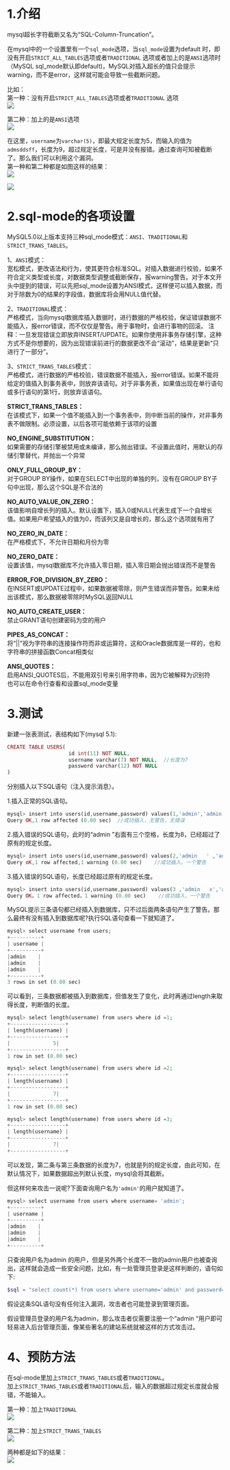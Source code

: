 1.介绍
====

mysql超长字符截断又名为“SQL-Column-Truncation”。

在mysql中的一个设置里有一个`sql_mode`选项，当`sql_mode`设置为default 时，即没有开启`STRICT_ALL_TABLES`选项或者`TRADITIONAL` 选项或者加上的是`ANSI`选项时（MySQL sql\_mode默认即default)，MySQL对插入超长的值只会提示 warning，而不是error，这样就可能会导致一些截断问题。

比如：  
第一种：没有开启`STRICT_ALL_TABLES`选项或者`TRADITIONAL` 选项  
[![](https://shs3.b.qianxin.com/attack_forum/2021/06/attach-fdf4162bb7dcd0e120f6bd2a983c446a2f0c0e89.png)](https://shs3.b.qianxin.com/attack_forum/2021/06/attach-fdf4162bb7dcd0e120f6bd2a983c446a2f0c0e89.png)

第二种：加上的是`ANSI`选项  
[![](https://shs3.b.qianxin.com/attack_forum/2021/06/attach-48173ba95cc016f75a50b91aa656dcc60bdb7a21.png)](https://shs3.b.qianxin.com/attack_forum/2021/06/attach-48173ba95cc016f75a50b91aa656dcc60bdb7a21.png)

在这里，`username`为`varchar(5)`，即最大规定长度为5，而输入的值为`admsddsff`，长度为9，超过规定长度，可是并没有报错。通过查询可知被截断了。那么我们可以利用这个漏洞。  
第一种和第二种都是如图这样的结果：  
[![](https://shs3.b.qianxin.com/attack_forum/2021/06/attach-ed3df04e03a4ac09e363c6eea63eb8ed7db97bec.png)](https://shs3.b.qianxin.com/attack_forum/2021/06/attach-ed3df04e03a4ac09e363c6eea63eb8ed7db97bec.png)

[![](https://shs3.b.qianxin.com/attack_forum/2021/06/attach-57108383307c1064ce16a161cb7b799993bba8fd.png)](https://shs3.b.qianxin.com/attack_forum/2021/06/attach-57108383307c1064ce16a161cb7b799993bba8fd.png)

2.sql-mode的各项设置
===============

MySQL5.0以上版本支持三种sql\_mode模式：`ANSI`、`TRADITIONAL`和`STRICT_TRANS_TABLES`。

1、`ANSI`模式：  
宽松模式，更改语法和行为，使其更符合标准SQL。对插入数据进行校验，如果不符合定义类型或长度，对数据类型调整或截断保存，报warning警告。对于本文开头中提到的错误，可以先把sql\_mode设置为ANSI模式，这样便可以插入数据，而对于除数为0的结果的字段值，数据库将会用NULL值代替。

2、`TRADITIONAL`模式：  
严格模式，当向mysql数据库插入数据时，进行数据的严格校验，保证错误数据不能插入，报error错误，而不仅仅是警告。用于事物时，会进行事物的回滚。 注释：一旦发现错误立即放弃INSERT/UPDATE。如果你使用非事务存储引擎，这种方式不是你想要的，因为出现错误前进行的数据更改不会“滚动”，结果是更新“只进行了一部分”。

3、`STRICT_TRANS_TABLES`模式：  
严格模式，进行数据的严格校验，错误数据不能插入，报error错误。如果不能将给定的值插入到事务表中，则放弃该语句。对于非事务表，如果值出现在单行语句或多行语句的第1行，则放弃该语句。

**STRICT\_TRANS\_TABLES：**  
在该模式下，如果一个值不能插入到一个事务表中，则中断当前的操作，对非事务表不做限制。必须设置，以后各项可能依赖于该项的设置

**NO\_ENGINE\_SUBSTITUTION：**  
如果需要的存储引擎被禁用或未编译，那么抛出错误。不设置此值时，用默认的存储引擎替代，并抛出一个异常

**ONLY\_FULL\_GROUP\_BY：**  
对于GROUP BY操作，如果在SELECT中出现的单独的列，没有在GROUP BY子句中出现，那么这个SQL是不合法的

**NO\_AUTO\_VALUE\_ON\_ZERO：**  
该值影响自增长列的插入。默认设置下，插入0或NULL代表生成下一个自增长值。如果用户希望插入的值为0，而该列又是自增长的，那么这个选项就有用了

**NO\_ZERO\_IN\_DATE：**  
在严格模式下，不允许日期和月份为零

**NO\_ZERO\_DATE：**  
设置该值，mysql数据库不允许插入零日期，插入零日期会抛出错误而不是警告

**ERROR\_FOR\_DIVISION\_BY\_ZERO：**  
在INSERT或UPDATE过程中，如果数据被零除，则产生错误而非警告。如果未给出该模式，那么数据被零除时MySQL返回NULL

**NO\_AUTO\_CREATE\_USER：**  
禁止GRANT语句创建密码为空的用户

**PIPES\_AS\_CONCAT：**  
将“||”视为字符串的连接操作符而非或运算符，这和Oracle数据库是一样的，也和字符串的拼接函数Concat相类似

**ANSI\_QUOTES：**  
启用ANSI\_QUOTES后，不能用双引号来引用字符串，因为它被解释为识别符  
也可以在命令行查看和设置sql\_mode变量

3.测试
====

新建一张表测试，表结构如下(mysql 5.1):

```php
CREATE TABLE USERS(
                    id int(11) NOT NULL,
                    username varchar(7) NOT NULL,  //长度为7
                    password varchar(12) NOT NULL
)
```

分别插入以下SQL语句（注入提示消息）。

1.插入正常的SQL语句。

```php
mysql> insert into users(id,username,password) values(1,'admin','admin');
Query OK,1 row affected (0.00 sec)  //成功插入，无警告，无错误
```

2.插入错误的SQL语句，此时的“admin ”右面有三个空格，长度为8，已经超过了原有的规定长度。

```php
mysql> insert into users(id,username,password) values(2,'admin   ' ,'admin');
Query oK,1 row affected,1 warning (0.00 sec)    //成功插入，一个警告
```

3.插入错误的SQL语句，长度已经超过原有的规定长度。

```php
mysql> insert into users(id,username,password) values(3 ,'admin   x','admin');
Query OK，1 row affected，1 warning (0.00 sec)    //成功插入，一个警告
```

MySQL提示三条语句都已经插入到数据库，只不过后面两条语句产生了警告。那么最终有没有插入到数据库呢?执行SQL语句查看一下就知道了。

```php
mysql> select username from users;
+----------+
| username |
+----------+
|admin    |
|admin    |
|admin    |
+----------+
3 rows in set (0.00 sec)
```

可以看到，三条数据都被插入到数据库，但值发生了变化，此时再通过length来取得长度，判断值的长度。

```php
mysql> select length(username) from users where id =1;
+------------------+
| length(username) |
+------------------+
|              5|
+------------------+
1 row in set (0.00 sec)

mysql> select length(username) from users where id =2;
+------------------+
| length(username) |
+------------------+
|              7|
+------------------+
1 row in set (0.00 sec)

mysql> select length(username) from users where id =3;
+------------------+
| length(username) |
+------------------+
|              7|
+------------------+
```

可以发现，第二条与第三条数据的长度为7，也就是列的规定长度，由此可知，在默认情况下，如果数据超出列默认长度，mysql会将其截断。

但这样何来攻击一说呢?下面查询用户名为`'admin'`的用户就知道了。

```php
mysql> select username from users where username= 'admin';
+----------+
| username |
+----------+
|admin    |
|admin    |
|admin    |
+----------+
```

只查询用户名为admin 的用户，但是另外两个长度不一致的admin用户也被查询出，这样就会造成一些安全问题，比如，有一处管理员登录是这样判断的，语句如下:

```php
$sql = "select count(*) from users where username='admin' and password='*****'";
```

假设这条SQL语句没有任何注入漏洞，攻击者也可能登录到管理页面。

假设管理员登录的用户名为admin，那么攻击者仅需要注册一个“admin “用户即可轻易进入后台管理页面，像某些著名的建站系统就被这样的方式攻击过。

4、预防方法
======

在sql-mode里加上`STRICT_TRANS_TABLES`或者`TRADITIONAL`。  
加上`STRICT_TRANS_TABLES`或者`TRADITIONAL`后，输入的数据超过规定长度就会报错，不能输入。

第一种：加上`TRADITIONAL`  
[![](https://shs3.b.qianxin.com/attack_forum/2021/06/attach-1f4ace7058531aee118a4ba54285a52064ce87c5.png)](https://shs3.b.qianxin.com/attack_forum/2021/06/attach-1f4ace7058531aee118a4ba54285a52064ce87c5.png)

第二种：加上`STRICT_TRANS_TABLES`  
[![](https://shs3.b.qianxin.com/attack_forum/2021/06/attach-07c17a7cea4ac3f34ebc22f66bcc31c555ee2978.png)](https://shs3.b.qianxin.com/attack_forum/2021/06/attach-07c17a7cea4ac3f34ebc22f66bcc31c555ee2978.png)

两种都是如下的结果：  
[![](https://shs3.b.qianxin.com/attack_forum/2021/06/attach-421edda84098906d018a684db11419dd4d70fca6.png)](https://shs3.b.qianxin.com/attack_forum/2021/06/attach-421edda84098906d018a684db11419dd4d70fca6.png)